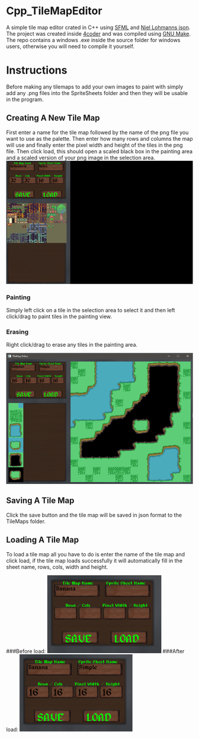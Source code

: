 # Cpp_TileMapEditor
A simple tile map editor crated in C++ using [SFML](https://www.sfml-dev.org/index.php) and [Niel Lohmanns json](https://github.com/nlohmann/json).
The project was created inside [4coder](http://4coder.net/) and was compiled using [GNU Make](https://www.gnu.org/).
The repo contains a windows .exe inside the source folder for windows users, otherwise you will need to compile it yourself.

# Instructions
Before making any tilemaps to add your own images to paint with simply add any .png files into the SpriteSheets folder and then they will be usable in the program.

## Creating A New Tile Map
First enter a name for the tile map followed by the name of the png file you want to use as the palette. Then enter how many rows and columns the map will use and finally enter the pixel width and height of the tiles in the png file. Then click load, this should open a scaled black box in the painting area and a scaled version of your png image in the selection area.
![Creation](/Images/4.png)

### Painting 
Simply left click on a tile in the selection area to select it and then left click/drag to paint tiles in the painting view.

### Erasing
Right click/drag to erase any tiles in the painting area.

![Epic Tile Map](/Images/3.png)

## Saving A Tile Map
Click the save button and the tile map will be saved in json format to the TileMaps folder.

## Loading A Tile Map
To load a tile map all you have to do is enter the name of the tile map and click load, if the tile map loads successfully it will automatically fill in the sheet name, rows, cols, width and height.

###Before load:
![Creation](/Images/1.png)
###After load:
![Creation](/Images/2.png)
